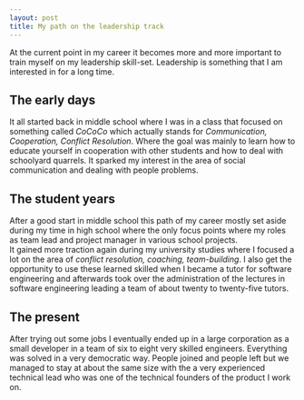 ```yaml
---
layout: post
title: My path on the leadership track
---
```


At the current point in my career it becomes more and more important to train myself on my leadership skill-set. Leadership is something that I am interested in for a long time.

## The early days

It all started back in middle school where I was in a class that focused on something called _CoCoCo_ which actually stands for _Communication, Cooperation, Conflict Resolution_. Where the goal was mainly to learn how to educate yourself in cooperation with other students and how to deal with schoolyard quarrels. It sparked my interest in the area of social communication and dealing with people problems.

## The student years

After a good start in middle school this path of my career mostly set aside during my time in high school where the only focus points where my roles as team lead and project manager in various school projects.  
It gained more traction again during my university studies where I focused a lot on the area of _conflict resolution, coaching, team-building_. I also get the opportunity to use these learned skilled when I became a tutor for software engineering and afterwards took over the administration of the lectures in software engineering leading a team of about twenty to twenty-five tutors.

## The present

After trying out some jobs I eventually ended up in a large corporation as a small developer in a team of six to eight very skilled engineers. Everything was solved in a very democratic way. People joined and people left but we managed to stay at about the same size with the a very experienced technical lead who was one of the technical founders of the product I work on.  
